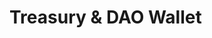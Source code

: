 # Treasury & DAO Wallet

<figure><img src="../../.gitbook/assets/Screenshot 2024-06-18 at 1.32.01 PM.png" alt=""><figcaption></figcaption></figure>
